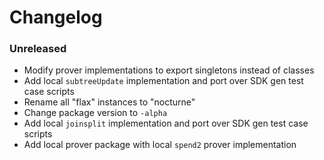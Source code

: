 # Changelog

### Unreleased

- Modify prover implementations to export singletons instead of classes
- Add local `subtreeUpdate` implementation and port over SDK gen test case scripts
- Rename all "flax" instances to "nocturne"
- Change package version to `-alpha`
- Add local `joinsplit` implementation and port over SDK gen test case scripts
- Add local prover package with local `spend2` prover implementation
